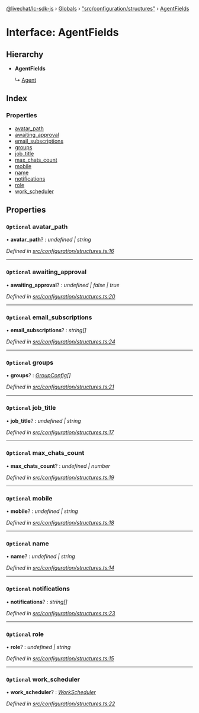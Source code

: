[@livechat/lc-sdk-js](../README.md) › [Globals](../globals.md) › ["src/configuration/structures"](../modules/_src_configuration_structures_.md) › [AgentFields](_src_configuration_structures_.agentfields.md)

# Interface: AgentFields

## Hierarchy

* **AgentFields**

  ↳ [Agent](_src_configuration_structures_.agent.md)

## Index

### Properties

* [avatar_path](_src_configuration_structures_.agentfields.md#optional-avatar_path)
* [awaiting_approval](_src_configuration_structures_.agentfields.md#optional-awaiting_approval)
* [email_subscriptions](_src_configuration_structures_.agentfields.md#optional-email_subscriptions)
* [groups](_src_configuration_structures_.agentfields.md#optional-groups)
* [job_title](_src_configuration_structures_.agentfields.md#optional-job_title)
* [max_chats_count](_src_configuration_structures_.agentfields.md#optional-max_chats_count)
* [mobile](_src_configuration_structures_.agentfields.md#optional-mobile)
* [name](_src_configuration_structures_.agentfields.md#optional-name)
* [notifications](_src_configuration_structures_.agentfields.md#optional-notifications)
* [role](_src_configuration_structures_.agentfields.md#optional-role)
* [work_scheduler](_src_configuration_structures_.agentfields.md#optional-work_scheduler)

## Properties

### `Optional` avatar_path

• **avatar_path**? : *undefined | string*

*Defined in [src/configuration/structures.ts:16](https://github.com/livechat/lc-sdk-js/blob/61db942/src/configuration/structures.ts#L16)*

___

### `Optional` awaiting_approval

• **awaiting_approval**? : *undefined | false | true*

*Defined in [src/configuration/structures.ts:20](https://github.com/livechat/lc-sdk-js/blob/61db942/src/configuration/structures.ts#L20)*

___

### `Optional` email_subscriptions

• **email_subscriptions**? : *string[]*

*Defined in [src/configuration/structures.ts:24](https://github.com/livechat/lc-sdk-js/blob/61db942/src/configuration/structures.ts#L24)*

___

### `Optional` groups

• **groups**? : *[GroupConfig](_src_configuration_structures_.groupconfig.md)[]*

*Defined in [src/configuration/structures.ts:21](https://github.com/livechat/lc-sdk-js/blob/61db942/src/configuration/structures.ts#L21)*

___

### `Optional` job_title

• **job_title**? : *undefined | string*

*Defined in [src/configuration/structures.ts:17](https://github.com/livechat/lc-sdk-js/blob/61db942/src/configuration/structures.ts#L17)*

___

### `Optional` max_chats_count

• **max_chats_count**? : *undefined | number*

*Defined in [src/configuration/structures.ts:19](https://github.com/livechat/lc-sdk-js/blob/61db942/src/configuration/structures.ts#L19)*

___

### `Optional` mobile

• **mobile**? : *undefined | string*

*Defined in [src/configuration/structures.ts:18](https://github.com/livechat/lc-sdk-js/blob/61db942/src/configuration/structures.ts#L18)*

___

### `Optional` name

• **name**? : *undefined | string*

*Defined in [src/configuration/structures.ts:14](https://github.com/livechat/lc-sdk-js/blob/61db942/src/configuration/structures.ts#L14)*

___

### `Optional` notifications

• **notifications**? : *string[]*

*Defined in [src/configuration/structures.ts:23](https://github.com/livechat/lc-sdk-js/blob/61db942/src/configuration/structures.ts#L23)*

___

### `Optional` role

• **role**? : *undefined | string*

*Defined in [src/configuration/structures.ts:15](https://github.com/livechat/lc-sdk-js/blob/61db942/src/configuration/structures.ts#L15)*

___

### `Optional` work_scheduler

• **work_scheduler**? : *[WorkScheduler](_src_configuration_structures_.workscheduler.md)*

*Defined in [src/configuration/structures.ts:22](https://github.com/livechat/lc-sdk-js/blob/61db942/src/configuration/structures.ts#L22)*
